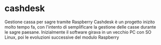 # cashdesk
Gestione cassa per sagre tramite Raspberry
Cashdesk è un progetto inizito molto tempo fa, con l'intento di semplificare la gestione delle casse durante le sagre paesane.
Inizialmente il software girava in un vecchio PC con SO Linux, poi le evoluzioni successive del modulo Raspberry 

